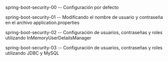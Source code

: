 spring-boot-security-00
    -- Configuración por defecto

spring-boot-security-01
    -- Modificando el nombre de usuario y contraseña en el archivo application.properties

spring-boot-security-02
    -- Configuración de usuarios, contraseñas y roles utilizando InMemoryUserDetailsManager
    
spring-boot-security-03
    -- Configuración de usuarios, contraseñas y roles utilizando JDBC y MySQL
